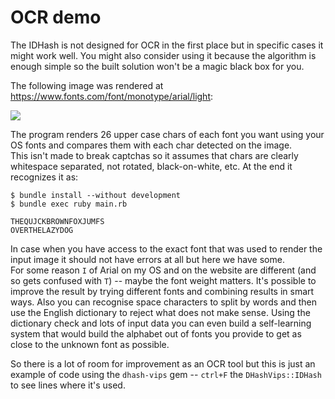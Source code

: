 # OCR demo

The IDHash is not designed for OCR in the first place but in specific cases it might work well. You might also consider using it because the algorithm is enough simple so the built solution won't be a magic black box for you.

The following image was rendered at https://www.fonts.com/font/monotype/arial/light:

![](http://gems.nakilon.pro.storage.yandexcloud.net/dhash-vips/monotype-arial.png)

The program renders 26 upper case chars of each font you want using your OS fonts and compares them with each char detected on the image.  
This isn't made to break captchas so it assumes that chars are clearly whitespace separated, not rotated, black-on-white, etc. At the end it recognizes it as:

```
$ bundle install --without development
$ bundle exec ruby main.rb

THEQUJCKBROWNFOXJUMFS
OVERTHELAZYDOG
```

In case when you have access to the exact font that was used to render the input image it should not have errors at all but here we have some.  
For some reason `I` of Arial on my OS and on the website are different (and so gets confused with `T`) -- maybe the font weight matters. It's possible to improve the result by trying different fonts and combining results in smart ways. Also you can recognise space characters to split by words and then use the English dictionary to reject what does not make sense. Using the dictionary check and lots of input data you can even build a self-learning system that would build the alphabet out of fonts you provide to get as close to the unknown font as possible.

So there is a lot of room for improvement as an OCR tool but this is just an example of code using the `dhash-vips` gem -- `ctrl+F` the `DHashVips::IDHash` to see lines where it's used.
